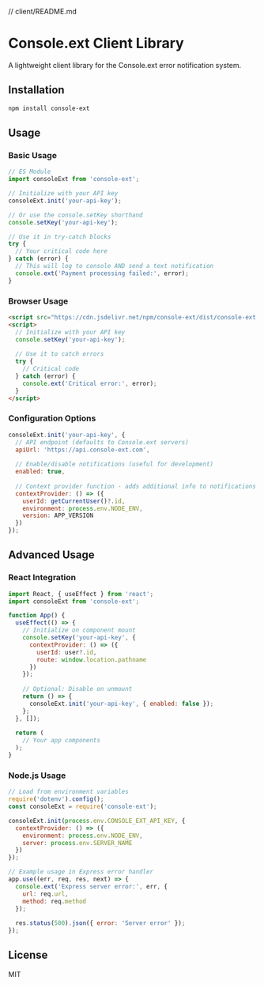 // client/README.md
# Console.ext Client Library

A lightweight client library for the Console.ext error notification system.

## Installation

```bash
npm install console-ext
```

## Usage

### Basic Usage

```javascript
// ES Module
import consoleExt from 'console-ext';

// Initialize with your API key
consoleExt.init('your-api-key');

// Or use the console.setKey shorthand
console.setKey('your-api-key');

// Use it in try-catch blocks
try {
  // Your critical code here
} catch (error) {
  // This will log to console AND send a text notification
  console.ext('Payment processing failed:', error);
}
```

### Browser Usage

```html
<script src="https://cdn.jsdelivr.net/npm/console-ext/dist/console-ext.min.js"></script>
<script>
  // Initialize with your API key
  console.setKey('your-api-key');
  
  // Use it to catch errors
  try {
    // Critical code
  } catch (error) {
    console.ext('Critical error:', error);
  }
</script>
```

### Configuration Options

```javascript
consoleExt.init('your-api-key', {
  // API endpoint (defaults to Console.ext servers)
  apiUrl: 'https://api.console-ext.com',
  
  // Enable/disable notifications (useful for development)
  enabled: true,
  
  // Context provider function - adds additional info to notifications
  contextProvider: () => ({
    userId: getCurrentUser()?.id,
    environment: process.env.NODE_ENV,
    version: APP_VERSION
  })
});
```

## Advanced Usage

### React Integration

```jsx
import React, { useEffect } from 'react';
import consoleExt from 'console-ext';

function App() {
  useEffect(() => {
    // Initialize on component mount
    console.setKey('your-api-key', {
      contextProvider: () => ({
        userId: user?.id,
        route: window.location.pathname
      })
    });
    
    // Optional: Disable on unmount
    return () => {
      consoleExt.init('your-api-key', { enabled: false });
    };
  }, []);
  
  return (
    // Your app components
  );
}
```

### Node.js Usage

```javascript
// Load from environment variables
require('dotenv').config();
const consoleExt = require('console-ext');

consoleExt.init(process.env.CONSOLE_EXT_API_KEY, {
  contextProvider: () => ({
    environment: process.env.NODE_ENV,
    server: process.env.SERVER_NAME
  })
});

// Example usage in Express error handler
app.use((err, req, res, next) => {
  console.ext('Express server error:', err, { 
    url: req.url, 
    method: req.method 
  });
  
  res.status(500).json({ error: 'Server error' });
});
```

## License

MIT